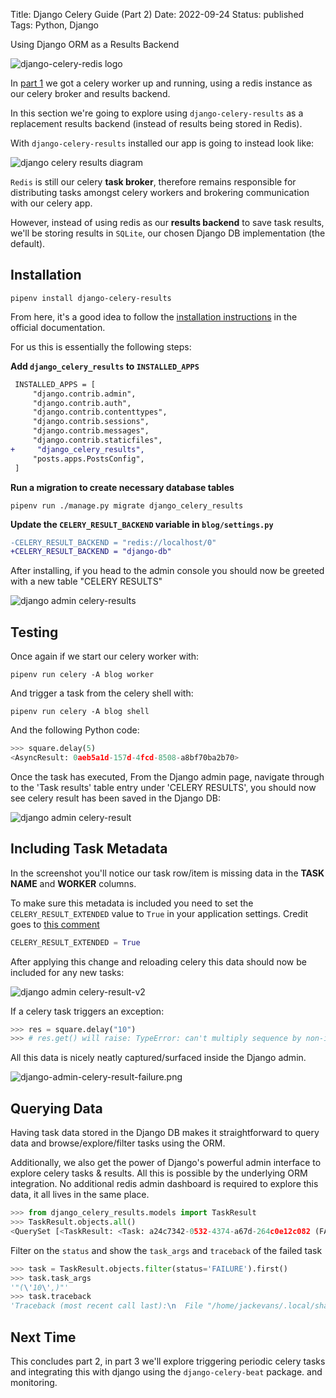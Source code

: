 Title: Django Celery Guide (Part 2)
Date: 2022-09-24
Status: published
Tags: Python, Django

Using Django ORM as a Results Backend


![django-celery-redis logo]({static}/images/django-celery-redis-logo.png)

In [part 1](/posts/django-celery-guide-part-1) we got a celery worker up and
running, using a redis instance as our celery broker and results backend.

In this section we're going to explore using `django-celery-results` as a
replacement results backend (instead of results being stored in Redis).

With `django-celery-results` installed our app is going to instead look like:

![django celery results diagram]({static}/images/django-celery-results-diagram.png)

<code>Redis</code> is still our celery **task broker**, therefore remains responsible for
distributing tasks amongst celery workers and brokering communication with our
celery app.

However, instead of using redis as our **results backend** to save task
results, we'll be storing results in <code>SQLite</code>, our chosen Django DB
implementation (the default).


## Installation

```shell
pipenv install django-celery-results
```

From here, it's a good idea to follow the [installation
instructions](https://docs.celeryq.dev/en/latest/django/first-steps-with-django.html#django-celery-results-using-the-django-orm-cache-as-a-result-backend)
in the official documentation.

For us this is essentially the following steps:

**Add `django_celery_results` to `INSTALLED_APPS`**

```diff
 INSTALLED_APPS = [
     "django.contrib.admin",
     "django.contrib.auth",
     "django.contrib.contenttypes",
     "django.contrib.sessions",
     "django.contrib.messages",
     "django.contrib.staticfiles",
+     "django_celery_results",
     "posts.apps.PostsConfig",
 ]
```

**Run a migration to create necessary database tables**

```shell
pipenv run ./manage.py migrate django_celery_results
```

**Update the `CELERY_RESULT_BACKEND` variable in `blog/settings.py`**

```diff
-CELERY_RESULT_BACKEND = "redis://localhost/0"
+CELERY_RESULT_BACKEND = "django-db"
```

After installing, if you head to the admin console you should now be greeted with a new table "CELERY RESULTS"

![django admin celery-results]({static}/images/django-admin-celery-results.png)

## Testing

Once again if we start our celery worker with:

```shell
pipenv run celery -A blog worker
```

And trigger a task from the celery shell with:

```shell
pipenv run celery -A blog shell
```

And the following Python code:

```python
>>> square.delay(5)
<AsyncResult: 0aeb5a1d-157d-4fcd-8508-a8bf70ba2b70>
```

Once the task has executed, From the Django admin page, navigate through to the
'Task results' table entry under 'CELERY RESULTS', you should now see celery
result has been saved in the Django DB:

![django admin celery-result]({static}/images/django-admin-celery-result.png)

## Including Task Metadata

In the screenshot you'll notice our task row/item is missing data in the **TASK
NAME** and **WORKER** columns.

To make sure this metadata is included you need to set the
`CELERY_RESULT_EXTENDED` value to `True` in your application settings. Credit
goes to [this comment](https://github.com/celery/django-celery-results/issues/326#issuecomment-11815806)

```python
CELERY_RESULT_EXTENDED = True
```

After applying this change and reloading celery this data should now be
included for any new tasks:


![django admin celery-result-v2]({static}/images/django-admin-celery-result-v2.png)

If a celery task triggers an exception:

```python
>>> res = square.delay("10")
>>> # res.get() will raise: TypeError: can't multiply sequence by non-int of type 'str'
```

All this data is nicely neatly captured/surfaced inside the Django admin.

![django-admin-celery-result-failure.png]({static}/images/django-admin-celery-result-failure.png)

## Querying Data

Having task data stored in the Django DB makes it straightforward to query data
and browse/explore/filter tasks using the ORM.

Additionally, we also get the power of Django's powerful admin interface to
explore celery tasks & results. All this is possible by the underlying ORM
integration. No additional redis admin dashboard is required to explore this
data, it all lives in the same place.

```python
>>> from django_celery_results.models import TaskResult
>>> TaskResult.objects.all()
<QuerySet [<TaskResult: <Task: a24c7342-0532-4374-a67d-264c0e12c082 (FAILURE)>>, <TaskResult: <Task: 30864968-887c-4399-8d88-b79ae7492f61 (SUCCESS)>>, <TaskResult: <Task: 0aeb5a1d-157d-4fcd-8508-a8bf70ba2b70 (SUCCESS)>>]>
```

Filter on the `status` and show the `task_args` and `traceback` of the failed task

```python
>>> task = TaskResult.objects.filter(status='FAILURE').first()
>>> task.task_args
'"(\'10\',)"'
>>> task.traceback
'Traceback (most recent call last):\n  File "/home/jackevans/.local/share/virtualenvs/blog-ZV8xlUiZ/lib/python3.10/site-packages/celery/app/trace.py", line 451, in trace_task\n    R = retval = fun(*args, **kwargs)\n  File "/home/jackevans/.local/share/virtualenvs/blog-ZV8xlUiZ/lib/python3.10/site-packages/celery/app/trace.py", line 734, in __protected_call__\n    return self.run(*args, **kwargs)\n  File "/home/jackevans/code/blog/blog/celery.py", line 28, in square\n    return n * n\nTypeError: can\'t multiply sequence by non-int of type \'str\'\n'
```


## Next Time

This concludes part 2, in part 3 we'll explore triggering periodic celery tasks
and integrating this with django using the `django-celery-beat` package.
and monitoring.
